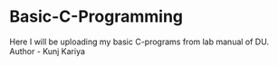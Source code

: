 # Basic-C-Programming
Here I will be uploading my basic C-programs from lab manual of DU.
<br>
Author - Kunj Kariya
